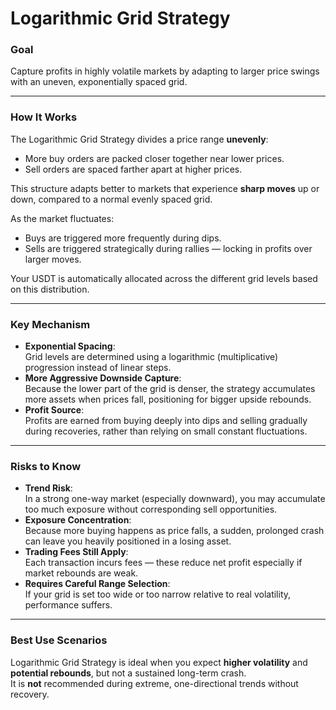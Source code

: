 # Logarithmic Grid Strategy

### Goal

Capture profits in highly volatile markets by adapting to larger price swings with an uneven, exponentially spaced grid.

***

### How It Works

The Logarithmic Grid Strategy divides a price range **unevenly**:

* More buy orders are packed closer together near lower prices.
* Sell orders are spaced farther apart at higher prices.

This structure adapts better to markets that experience **sharp moves** up or down, compared to a normal evenly spaced grid.

As the market fluctuates:

* Buys are triggered more frequently during dips.
* Sells are triggered strategically during rallies — locking in profits over larger moves.

Your USDT is automatically allocated across the different grid levels based on this distribution.

***

### Key Mechanism

* **Exponential Spacing**:\
  Grid levels are determined using a logarithmic (multiplicative) progression instead of linear steps.
* **More Aggressive Downside Capture**:\
  Because the lower part of the grid is denser, the strategy accumulates more assets when prices fall, positioning for bigger upside rebounds.
* **Profit Source**:\
  Profits are earned from buying deeply into dips and selling gradually during recoveries, rather than relying on small constant fluctuations.

***

### Risks to Know

* **Trend Risk**:\
  In a strong one-way market (especially downward), you may accumulate too much exposure without corresponding sell opportunities.
* **Exposure Concentration**:\
  Because more buying happens as price falls, a sudden, prolonged crash can leave you heavily positioned in a losing asset.
* **Trading Fees Still Apply**:\
  Each transaction incurs fees — these reduce net profit especially if market rebounds are weak.
* **Requires Careful Range Selection**:\
  If your grid is set too wide or too narrow relative to real volatility, performance suffers.

***

### Best Use Scenarios

Logarithmic Grid Strategy is ideal when you expect **higher volatility** and **potential rebounds**, but not a sustained long-term crash.\
It is **not** recommended during extreme, one-directional trends without recovery.
